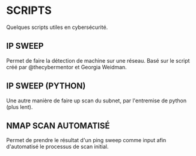 # SCRIPTS

Quelques scripts utiles en cybersécurité. 

## IP SWEEP

Permet de faire la détection de machine sur une réseau. Basé sur le script créé par @thecybermentor et Georgia Weidman.

## IP SWEEP (PYTHON)

Une autre manière de faire up scan du subnet, par l'entremise de python (plus lent).

## NMAP SCAN AUTOMATISÉ

Permet de prendre le résultat d'un ping sweep comme input afin d'automatisé le processus de scan initial.
